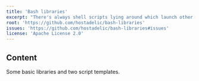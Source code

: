 ```yaml
---
title: 'Bash libraries'
excerpt: "There's always shell scripts lying around which launch other stuff. And even them need to be reliable."
root: 'https://github.com/hostadelic/bash-libraries'
issues: 'https://github.com/hostadelic/bash-libraries#issues'
license: 'Apache License 2.0'
---
```


## Content

Some basic libraries and two script templates.
